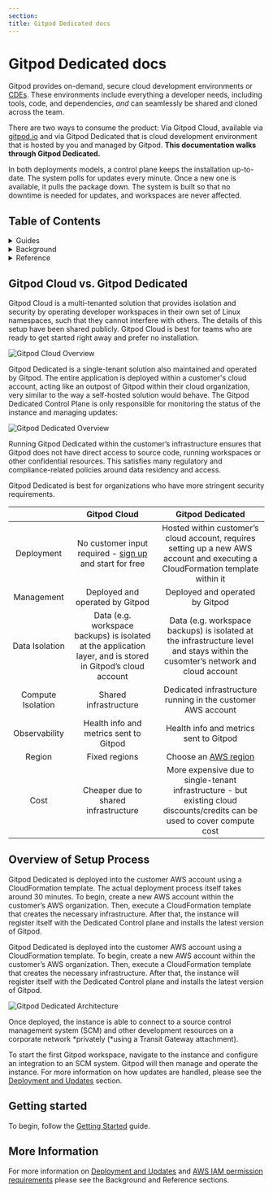 ```yaml
---
section:
title: Gitpod Dedicated docs
---
```


# Gitpod Dedicated docs

Gitpod provides on-demand, secure cloud development environments or [CDEs](/cde). These environments include everything a developer needs, including tools, code, and dependencies, _and_ can seamlessly be shared and cloned across the team.

There are two ways to consume the product: Via Gitpod Cloud, available via [gitpod.io](https://gitpod.io) and via Gitpod Dedicated that is cloud development environment that is hosted by you and managed by Gitpod. **This documentation walks through Gitpod Dedicated.**

In both deployments models, a control plane keeps the installation up-to-date. The system polls for updates every minute. Once a new one is available, it pulls the package down. The system is built so that no downtime is needed for updates, and workspaces are never affected.

## Table of Contents

<details>

<summary class="font-bold text-h6 text-important">Guides</summary>

-   [Getting Started](/docs/gitpod-dedicated/guides/getting-started)
-   [(Not) modifying your AWS Account](/docs/gitpod-dedicated/guides/not-modify-your-aws-account)
-   [Updating the Gitpod Dedicated Infrastructure](/docs/gitpod-dedicated/guides/updating-gitpod-dedicated-infrastructure)
-   [Getting Access to the Instance for Debugging](/docs/gitpod-dedicated/guides/getting-access-to-the-instance-for-debugging)
-   [Using Custom Domains](/docs/gitpod-dedicated/guides/using-custom-domains)
-   [Using a Custom or Private CA](/docs/gitpod-dedicated/guides/using-custom-or-private-ca)
-   [Using Private VPC Resolvers](/docs/gitpod-dedicated/guides/using-private-vpc-resolvers)
<!-- -   [Using Private ECR Repositories for Workspace Images](/docs/gitpod-dedicated/guides/use-private-ecr-repos-for-workspace-images) -->
-   [Accessing data exported from your instance](/docs/gitpod-dedicated/guides/accessing-data-exported-from-your-instance)
-   [Reserving AWS Instances to Save Cost](/docs/gitpod-dedicated/guides/reserving-aws-instances-to-save-cost)
-   [Deleting your Gitpod installation](/docs/gitpod-dedicated/guides/deleting-your-gitpod-installation)

</details>

<details class="mt-micro">

<summary class="font-bold text-h6 text-important">Background</summary>

-   [Data and Observability](/docs/gitpod-dedicated/background/data-observability)
-   [Deployment and Updates](/docs/gitpod-dedicated/background/deployment-updates)

</details>

<details class="mt-micro">

<summary class="font-bold text-h6 text-important">Reference</summary>

-   [AWS IAM permission requirements](/docs/gitpod-dedicated/reference/aws-iam-permission-requirements)
-   [Architecture](/docs/gitpod-dedicated/reference/architecture)
-   [Networking and Data Flow](/docs/gitpod-dedicated/reference/networking-data-flows)
-   [Infrastructure Cost](/docs/gitpod-dedicated/reference/infrastructure-cost)
-   [Infrastructure Update Changelog](/docs/gitpod-dedicated/reference/infrastructure-update-changelog)

</details>

## Gitpod Cloud vs. Gitpod Dedicated

Gitpod Cloud is a multi-tenanted solution that provides isolation and security by operating developer workspaces in their own set of Linux namespaces, such that they cannot interfere with others. The details of this setup have been shared publicly. Gitpod Cloud is best for teams who are ready to get started right away and prefer no installation.

![Gitpod Cloud Overview](/images/docs/gitpod-dedicated/gitpod-cloud-overview.webp)

Gitpod Dedicated is a single-tenant solution also maintained and operated by Gitpod. The entire application is deployed within a customer's cloud account, acting like an outpost of Gitpod within their cloud organization, very similar to the way a self-hosted solution would behave. The Gitpod Dedicated Control Plane is only responsible for monitoring the status of the instance and managing updates:

![Gitpod Dedicated Overview](/images/docs/gitpod-dedicated/gitpod-dedicated-overview.webp)

Running Gitpod Dedicated within the customer’s infrastructure ensures that Gitpod does not have direct access to source code, running workspaces or other confidential resources. This satisfies many regulatory and compliance-related policies around data residency and access.

Gitpod Dedicated is best for organizations who have more stringent security requirements.

|                   |                                                Gitpod Cloud                                                 |                                                        Gitpod Dedicated                                                         |
| :---------------: | :---------------------------------------------------------------------------------------------------------: | :-----------------------------------------------------------------------------------------------------------------------------: |
|    Deployment     |          No customer input required - [sign up](https://gitpod.io/workspaces/) and start for free           | Hosted within customer’s cloud account, requires setting up a new AWS account and executing a CloudFormation template within it |
|    Management     |                                       Deployed and operated by Gitpod                                       |                                                 Deployed and operated by Gitpod                                                 |
|  Data Isolation   | Data (e.g. workspace backups) is isolated at the application layer, and is stored in Gitpod’s cloud account | Data (e.g. workspace backups) is isolated at the infrastructure level and stays within the cusomter’s network and cloud account |
| Compute Isolation |                                            Shared infrastructure                                            |                                  Dedicated infrastructure running in the customer AWS account                                   |
|   Observability   |                                   Health info and metrics sent to Gitpod                                    |                                             Health info and metrics sent to Gitpod                                              |
|      Region       |                                                Fixed regions                                                |                   Choose an [AWS region](https://aws.amazon.com/about-aws/global-infrastructure/regions_az/)                    |
|       Cost        |                                    Cheaper due to shared infrastructure                                     |   More expensive due to single-tenant infrastructure - but existing cloud discounts/credits can be used to cover compute cost   |

## Overview of Setup Process

Gitpod Dedicated is deployed into the customer AWS account using a CloudFormation template. The actual deployment process itself takes around 30 minutes. To begin, create a new AWS account within the customer’s AWS organization. Then, execute a CloudFormation template that creates the necessary infrastructure. After that, the instance will register itself with the Dedicated Control plane and installs the latest version of Gitpod.

Gitpod Dedicated is deployed into the customer AWS account using a CloudFormation template. To begin, create a new AWS account within the customer’s AWS organization. Then, execute a CloudFormation template that creates the necessary infrastructure. After that, the instance will register itself with the Dedicated Control plane and installs the latest version of Gitpod.

![Gitpod Dedicated Architecture](/images/docs/gitpod-dedicated/gitpod-dedicated-architecture.webp)

Once deployed, the instance is able to connect to a source control management system (SCM) and other development resources on a corporate network *privately (*using a Transit Gateway attachment).

To start the first Gitpod workspace, navigate to the instance and configure an integration to an SCM system. Gitpod will then manage and operate the instance. For more information on how updates are handled, please see the [Deployment and Updates](/docs/gitpod-dedicated/background/deployment-updates) section.

## Getting started

To begin, follow the [Getting Started](/docs/gitpod-dedicated/guides/getting-started) guide.

## More Information

For more information on [Deployment and Updates](/docs/gitpod-dedicated/background/deployment-updates) and [AWS IAM permission requirements](/docs/gitpod-dedicated/reference/aws-iam-permission-requirements) please see the Background and Reference sections.
